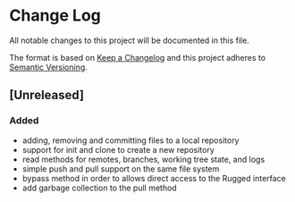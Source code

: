 # Change Log
All notable changes to this project will be documented in this file.

The format is based on [Keep a Changelog](http://keepachangelog.com/en/1.0.0/)
and this project adheres to [Semantic Versioning](http://semver.org/spec/v2.0.0.html).

## [Unreleased]
### Added
- adding, removing and committing files to a local repository
- support for init and clone to create a new repository
- read methods for remotes, branches, working tree state, and logs
- simple push and pull support on the same file system
- bypass method in order to allows direct access to the Rugged interface
- add garbage collection to the pull method
